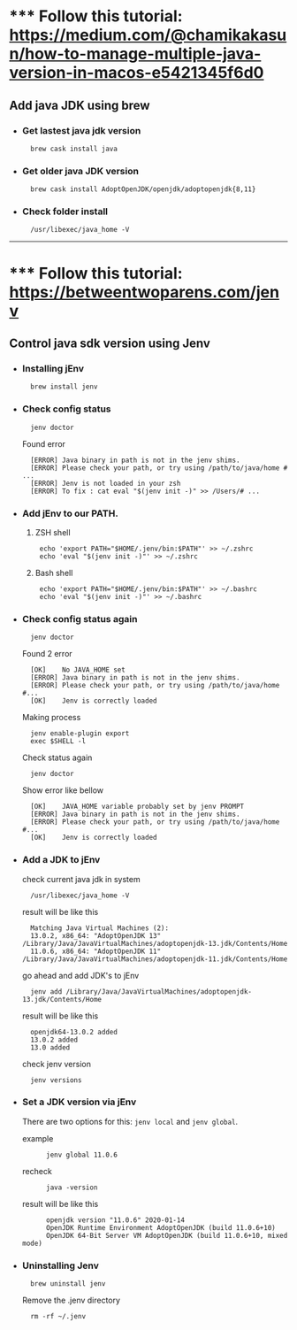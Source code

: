
# *** Follow this tutorial: https://medium.com/@chamikakasun/how-to-manage-multiple-java-version-in-macos-e5421345f6d0
## Add java JDK using brew
- ### Get lastest java jdk version

        brew cask install java

- ### Get older java JDK version

        brew cask install AdoptOpenJDK/openjdk/adoptopenjdk{8,11}

- ### Check folder install

        /usr/libexec/java_home -V


-----------------------------------------------------------
# *** Follow this tutorial: https://betweentwoparens.com/jenv
## Control java sdk version using Jenv
- ### Installing jEnv

        brew install jenv
- ### Check config status

        jenv doctor
    Found error

        [ERROR]	Java binary in path is not in the jenv shims.
        [ERROR]	Please check your path, or try using /path/to/java/home # ...
        [ERROR]	Jenv is not loaded in your zsh
        [ERROR]	To fix : cat eval "$(jenv init -)" >> /Users/# ...

- ### Add jEnv to our PATH.

    1. ZSH shell

            echo 'export PATH="$HOME/.jenv/bin:$PATH"' >> ~/.zshrc
            echo 'eval "$(jenv init -)"' >> ~/.zshrc
    2. Bash shell

            echo 'export PATH="$HOME/.jenv/bin:$PATH"' >> ~/.bashrc
            echo 'eval "$(jenv init -)"' >> ~/.bashrc
- ### Check config status again

        jenv doctor

    Found 2 error

        [OK]	No JAVA_HOME set
        [ERROR]	Java binary in path is not in the jenv shims.
        [ERROR]	Please check your path, or try using /path/to/java/home #...
        [OK]	Jenv is correctly loaded
    
    Making process

        jenv enable-plugin export
        exec $SHELL -l

    Check status again

        jenv doctor
    
    Show error like bellow

        [OK]	JAVA_HOME variable probably set by jenv PROMPT
        [ERROR]	Java binary in path is not in the jenv shims.
        [ERROR]	Please check your path, or try using /path/to/java/home #...
        [OK]	Jenv is correctly loaded

- ### Add a JDK to jEnv
    check current java jdk in system

        /usr/libexec/java_home -V
    
    result will be like this

        Matching Java Virtual Machines (2):
        13.0.2, x86_64:	"AdoptOpenJDK 13"	/Library/Java/JavaVirtualMachines/adoptopenjdk-13.jdk/Contents/Home
        11.0.6, x86_64:	"AdoptOpenJDK 11"	/Library/Java/JavaVirtualMachines/adoptopenjdk-11.jdk/Contents/Home
    
    go ahead and add JDK's to jEnv

        jenv add /Library/Java/JavaVirtualMachines/adoptopenjdk-13.jdk/Contents/Home

    result will be like this

        openjdk64-13.0.2 added
        13.0.2 added
        13.0 added
    
    check jenv version

        jenv versions

- ### Set a JDK version via jEnv
    There are two options for this: ```jenv local``` and ```jenv global```.

    example
            
            jenv global 11.0.6
    
    recheck

            java -version

    result will be like this

            openjdk version "11.0.6" 2020-01-14
            OpenJDK Runtime Environment AdoptOpenJDK (build 11.0.6+10)
            OpenJDK 64-Bit Server VM AdoptOpenJDK (build 11.0.6+10, mixed mode)
- ### Uninstalling Jenv

        brew uninstall jenv
    
    Remove the .jenv directory

        rm -rf ~/.jenv